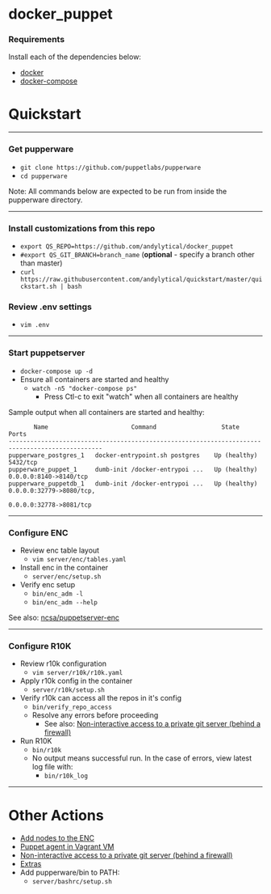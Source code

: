 # docker_puppet

### Requirements
Install each of the dependencies below:
- [docker](https://docs.docker.com/install/)
- [docker-compose](https://docs.docker.com/compose/install/)

# Quickstart

---

### Get pupperware
- `git clone https://github.com/puppetlabs/pupperware`
- `cd pupperware`

Note: All commands below are expected to be run from inside the pupperware
directory.

---

### Install customizations from this repo
- `export QS_REPO=https://github.com/andylytical/docker_puppet`
- `#export QS_GIT_BRANCH=branch_name`  (__optional__ - specify a branch other than master)
- `curl https://raw.githubusercontent.com/andylytical/quickstart/master/quickstart.sh | bash`

### Review .env settings
- `vim .env`

---

### Start puppetserver
- `docker-compose up -d`
- Ensure all containers are started and healthy
  - `watch -n5 "docker-compose ps"`
    - Press Ctl-c to exit "watch" when all containers are healthy

Sample output when all containers are started and healthy:
```
       Name                       Command                  State               Ports
------------------------------------------------------------------------------------------------
pupperware_postgres_1   docker-entrypoint.sh postgres    Up (healthy)   5432/tcp
pupperware_puppet_1     dumb-init /docker-entrypoi ...   Up (healthy)   0.0.0.0:8140->8140/tcp
pupperware_puppetdb_1   dumb-init /docker-entrypoi ...   Up (healthy)   0.0.0.0:32779->8080/tcp,
                                                                        0.0.0.0:32778->8081/tcp
```

---

### Configure ENC
- Review enc table layout
  - `vim server/enc/tables.yaml`
- Install enc in the container
  - `server/enc/setup.sh`
- Verify enc setup
  - `bin/enc_adm -l`
  - `bin/enc_adm --help`

See also: [ncsa/puppetserver-enc](https://github.com/ncsa/puppetserver-enc)

---

### Configure R10K
- Review r10k configuration
  - `vim server/r10k/r10k.yaml`
- Apply r10k config in the container
  - `server/r10k/setup.sh`
- Verify r10k can access all the repos in it's config
  - `bin/verify_repo_access`
  - Resolve any errors before proceeding
    - See also:
      [Non-interactive access to a private git server (behind a firewall)](server/ssh/README.md)
- Run R10K
  - `bin/r10k`
  - No output means successful run. In the case of errors, view latest log file
    with:
    - `bin/r10k_log`

---

# Other Actions

- [Add nodes to the ENC](docs/enc.md)
- [Puppet agent in Vagrant VM](vagrant/README.md)
- [Non-interactive access to a private git server (behind a firewall)](server/ssh/README.md)
- [Extras](docs/extras.md)
- Add pupperware/bin to PATH:
  - `server/bashrc/setup.sh`

